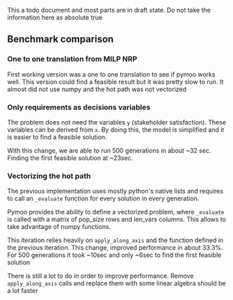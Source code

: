 This a todo document and most parts are in draft state. Do not take the information here as absolute true

## Benchmark comparison

### One to one translation from MILP NRP

First working version was a one to one translation to see if pymoo works well.
This version could find a feasible result but it was pretty slow to run. It almost did not use numpy and the hot path
was
not vectorized

### Only requirements as decisions variables

The problem does not need the variables `y` (stakeholder satisfaction). These variables
can be derived from `x`. By doing this, the model is simplified and it is easier to find a
feasible solution.

With this change, we are able to run 500 generations in about ~32 sec. Finding the first
feasible solution at ~23sec.

### Vectorizing the hot path

The previous implementation uses mostly python's native lists and requires to call an `_evaluate` function
for every solution in every generation.

Pymoo provides the ability to define a vectorized problem, where `_evaluate` is called with a matrix of pop_size rows
and
len_vars columns. This allows to take advantage of numpy functions.

This iteration relies heavily on `apply_along_axis` and the function defined in the previous iteration. This change,
improved performance in about 33.3%. For 500 generations it took ~10sec and only ~6sec to find the first
feasible solution

There is still a lot to do in order to improve performance. Remove `apply_along_axis` calls and replace them
with some linear algebra should be a lot faster


